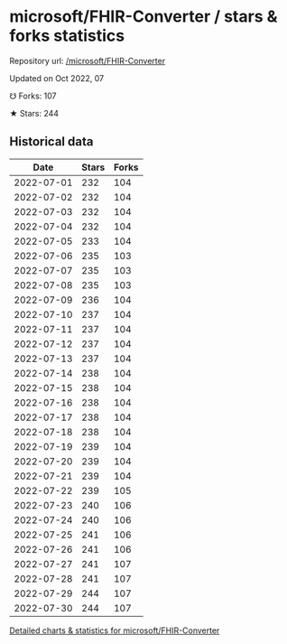 # microsoft/FHIR-Converter / stars & forks statistics

Repository url: [/microsoft/FHIR-Converter](https://github.com/microsoft/FHIR-Converter)

Updated on Oct 2022, 07

☋ Forks: 107

★ Stars: 244

## Historical data
| Date | Stars | Forks |
|------|-------|-------|
| 2022-07-01 | 232 | 104 | 
| 2022-07-02 | 232 | 104 | 
| 2022-07-03 | 232 | 104 | 
| 2022-07-04 | 232 | 104 | 
| 2022-07-05 | 233 | 104 | 
| 2022-07-06 | 235 | 103 | 
| 2022-07-07 | 235 | 103 | 
| 2022-07-08 | 235 | 103 | 
| 2022-07-09 | 236 | 104 | 
| 2022-07-10 | 237 | 104 | 
| 2022-07-11 | 237 | 104 | 
| 2022-07-12 | 237 | 104 | 
| 2022-07-13 | 237 | 104 | 
| 2022-07-14 | 238 | 104 | 
| 2022-07-15 | 238 | 104 | 
| 2022-07-16 | 238 | 104 | 
| 2022-07-17 | 238 | 104 | 
| 2022-07-18 | 238 | 104 | 
| 2022-07-19 | 239 | 104 | 
| 2022-07-20 | 239 | 104 | 
| 2022-07-21 | 239 | 104 | 
| 2022-07-22 | 239 | 105 | 
| 2022-07-23 | 240 | 106 | 
| 2022-07-24 | 240 | 106 | 
| 2022-07-25 | 241 | 106 | 
| 2022-07-26 | 241 | 106 | 
| 2022-07-27 | 241 | 107 | 
| 2022-07-28 | 241 | 107 | 
| 2022-07-29 | 244 | 107 | 
| 2022-07-30 | 244 | 107 | 


[Detailed charts & statistics for microsoft/FHIR-Converter](https://reviewgithub.com/rep/microsoft/FHIR-Converter)
